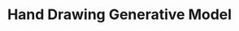 ---
title: "Hand Drawing Generative Model"
collection: projects
description: "PyTorch implementation of the cDCGAN for Google's 'Quick, Draw!' dataset. Tested various model architectures for better results. Implemented techniques such as label noise and instance noise for a more stable model. Visualized results and training data over time to better tune model hyperparameters."
about: '[Personal Project]'
imgurl: 'quick_draw.png'
links:
  - name: report
    link: https://github.com/akuramshin/cDCGAN-Quickdraw/blob/master/README.md
  - name: code
    link: https://github.com/akuramshin/cDCGAN-Quickdraw
---